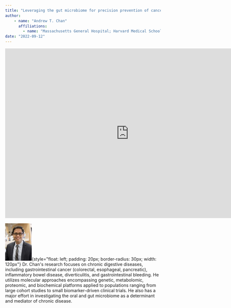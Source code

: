 ```yaml
---
title: "Leveraging the gut microbiome for precision prevention of cancer"
author: 
    - name: "Andrew T. Chan"
      affiliations: 
        - name: "Massachusetts General Hospital; Harvard Medical School; Harvard T. H. Chan School of Public Health"
date: "2022-09-12"
---
```


<iframe src="https://app.box.com/embed/s/ncbbqgiwmkkz71s0iteyc2xrtzzk7lnu?sortColumn=date&view=list" width="800" height="550" frameborder="0" allowfullscreen webkitallowfullscreen msallowfullscreen></iframe>

![](/images/speakers/andrew-t-chan.png){style="float: left; padding: 20px; border-radius: 30px; width: 120px"} Dr. Chan's research focuses on chronic digestive diseases, including gastrointestinal cancer (colorectal, esophageal, pancreatic), inflammatory bowel disease, diverticulitis, and gastrointestinal bleeding. He utilizes molecular approaches encompassing genetic, metabolomic, proteomic, and biochemical platforms applied to populations ranging from large cohort studies to small biomarker-driven clinical trials. He also has a major effort in investigating the oral and gut microbiome as a determinant and mediator of chronic disease.
